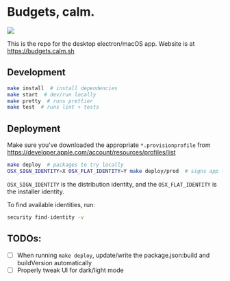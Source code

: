 # Budgets, calm.

[![](https://github.com/BrunoBernardino/BudgetsCalm-desktop/workflows/Run%20Tests/badge.svg)](https://github.com/BrunoBernardino/BudgetsCalm-desktop/actions?workflow=Run+Tests)

This is the repo for the desktop electron/macOS app. Website is at https://budgets.calm.sh

## Development

```bash
make install  # install dependencies
make start  # dev/run locally
make pretty  # runs prettier
make test  # runs lint + tests
```

## Deployment

Make sure you've downloaded the appropriate `*.provisionprofile` from https://developer.apple.com/account/resources/profiles/list

```bash
make deploy  # packages to try locally
OSX_SIGN_IDENTITY=X OSX_FLAT_IDENTITY=Y make deploy/prod  # signs app to upload via Transporter (the generated .pkg inside the app folder, not make — that one's not signed, intentionally)
```

`OSX_SIGN_IDENTITY` is the distribution identity, and the `OSX_FLAT_IDENTITY` is the installer identity.

To find available identities, run:

```bash
security find-identity -v
```

## TODOs:

- [ ] When running `make deploy`, update/write the package.json:build and buildVersion automatically
- [ ] Properly tweak UI for dark/light mode
